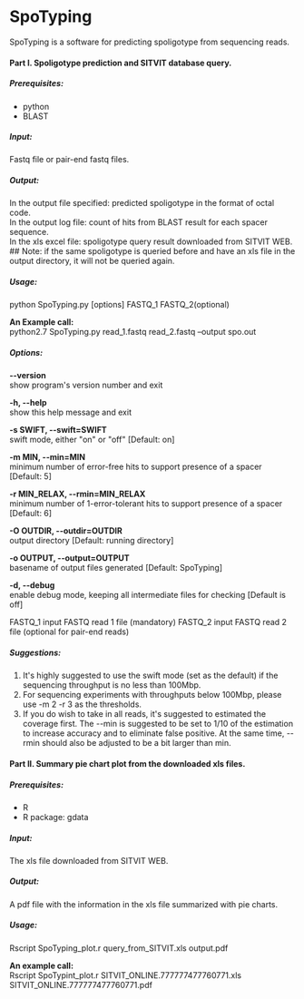 SpoTyping
=========
SpoTyping is a software for predicting spoligotype from sequencing reads.


#### Part I. Spoligotype prediction and SITVIT database query.
##### Prerequisites:
* python
* BLAST

##### Input:
Fastq file or pair-end fastq files.

##### Output:
In the output file specified:	predicted spoligotype in the format of octal code.  
In the output log file:		count of hits from BLAST result for each spacer sequence.   
In the xls excel file:		spoligotype query result downloaded from SITVIT WEB.  
			## Note: if the same spoligotype is queried before and have an xls file in the output directory, it will not be queried again.  

##### Usage:
python SpoTyping.py [options] FASTQ_1 FASTQ_2(optional)

**An Example call:**  
python2.7 SpoTyping.py read_1.fastq read_2.fastq –output spo.out

##### Options:
  **--version**  
  show program's version number and exit
  
  **-h, --help**  
  show this help message and exit
  
  **-s SWIFT, --swift=SWIFT**  
  swift mode, either "on" or "off" [Default: on]
  
  **-m MIN, --min=MIN**  
  minimum number of error-free hits to support presence of a spacer [Default: 5]
  
  **-r MIN_RELAX, --rmin=MIN_RELAX**  
  minimum number of 1-error-tolerant hits to support presence of a spacer [Default: 6]
  
  **-O OUTDIR, --outdir=OUTDIR**  
  output directory [Default: running directory]
  
  **-o OUTPUT, --output=OUTPUT**  
  basename of output files generated [Default: SpoTyping]
  
  **-d, --debug**  
  enable debug mode, keeping all intermediate files for checking [Default is off]


FASTQ_1        input FASTQ read 1 file (mandatory)
FASTQ_2        input FASTQ read 2 file (optional for pair-end reads)

##### Suggestions:
1. It's highly suggested to use the swift mode (set as the default) if the sequencing throughput is no less than 100Mbp.
2. For sequencing experiments with throughputs below 100Mbp, please use -m 2 -r 3 as the thresholds.
3. If you do wish to take in all reads, it's suggested to estimated the coverage first. The --min is suggested to be set to 1/10 of the estimation to increase accuracy and to eliminate false positive. At the same time, --rmin should also be adjusted to be a bit larger than min.




#### Part II. Summary pie chart plot from the downloaded xls files.
##### Prerequisites:
* R
* R package: gdata

##### Input:
The xls file downloaded from SITVIT WEB.

##### Output:
A pdf file with the information in the xls file summarized with pie charts.

##### Usage:
Rscript SpoTyping_plot.r query_from_SITVIT.xls output.pdf

**An example call:**  
Rscript SpoTypint_plot.r SITVIT_ONLINE.777777477760771.xls SITVIT_ONLINE.777777477760771.pdf
